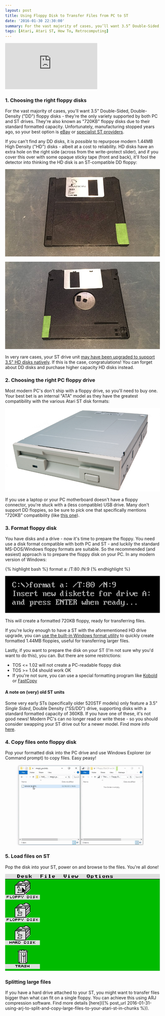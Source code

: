 ```yaml
---
layout: post
title: Using Floppy Disk to Transfer Files from PC to ST
date: '2016-01-30 22:30:00'
summary: For the vast majority of cases, you’ll want 3.5” Double-Sided, Double-Density (“DD”) floppy disks - they’re the only variety supported by both PC and ST drives ...
tags: [Atari, Atari ST, How To, Retrocomputing]
---
```


<div class="youtube-container">
<iframe src="https://www.youtube.com/embed/HwcleHTcZr8?rel=0" 
frameborder="0" allowfullscreen class="youtube-video"></iframe>
</div> 

### 1. Choosing the right floppy disks

For the vast majority of cases, you'll want 3.5" Double-Sided, Double-Density ("DD") floppy disks - they're the only variety supported by both PC and ST drives. They're also known as "720KB" floppy disks due to their standard formatted capacity. Unfortunately, manufacturing stopped years ago, so your best option is <a href="http://www.ebay.co.uk/itm/3-5-in-DSDD-720k-DS-formatted-floppy-disks-Double-sided-double-density-2DD-new-/291572499546?hash=item43e313445a:g:tHUAAOSwWnFWA6lR" target="_blank">eBay</a> or <a href="http://www.st-freakz.co.uk/page8.html" target="_blank">specialist ST providers</a>.

If you can't find any DD disks, it is *possible* to repurpose modern 1.44MB High Density ("HD") disks - albeit at a cost to reliability. HD disks have an extra hole on the right side (across from the write-protect slider), and if you cover this over with some opaque sticky tape (front and back), it'll fool the detector into thinking the HD disk is an ST-compatible DD floppy:

![](/img/posts/taped_corner_high_density_floppy_disk_front.jpg)

![](/img/posts/taped_corner_high_density_floppy_disk_back.jpg)

In very rare cases, your ST drive unit <a href="http://www.atari-wiki.com/index.php/Replace_internal_720k_DD_Floppy_Drive_with_1.44MB_HD_Floppy_Drive" target="_blank">may have been upgraded to support 3.5" HD disks natively</a>. If this is the case, congratulations! You can forget about DD disks and purchase higher capacity HD disks instead.

### 2. Choosing the right PC floppy drive

Most modern PC's don't ship with a floppy drive, so you'll need to buy one. Your best bet is an internal "ATA" model as they have the greatest compatibility with the various Atari ST disk formats:

![](/img/posts/floppy2.png)

If you use a laptop or your PC motherboard doesn't have a floppy connector, you're stuck with a (less compatible) USB drive. Many don't support DD floppies, so be sure to pick one that specifically mentions "720KB" compatibility (like <a href="http://www.floppydisk.com/usb.htm" target="_blank">this one</a>).

### 3. Format floppy disk

You have disks and a drive - now it's time to prepare the floppy. You need use a disk format compatible with both PC and ST - and luckily the standard MS-DOS/Windows floppy formats are suitable. So the recommended (and easiest) approach is to prepare the floppy disk on your PC. In any modern version of Windows:

{% highlight bash %}
format a: /T:80 /N:9
{% endhighlight %}

![](/img/posts/format_disk_720kb.png)

This will create a formatted 720KB floppy, ready for transferring files.

If you're lucky enough to have a ST with the aforementioned HD drive upgrade, you can <a href="http://windows.microsoft.com/en-gb/windows-vista/format-a-floppy-disk" target="_blank">use the built-in Windows format utility</a> to quickly create formatted 1.44MB floppies, useful for transferring larger files.

Lastly, if you want to prepare the disk on your ST (I'm not sure why you'd want to do this), you can. But there are some restrictions:

* TOS <= 1.02 will not create a PC-readable floppy disk
* TOS >= 1.04 should work OK
* If you're not sure, you can use a special formatting program like <a href="http://milan.kovac.cc/atari/software/index.php?search_word=kobold" target="_blank">Kobold</a> or <a href="https://sites.google.com/site/stessential/disks-tools" target="_blank">FastCopy</a>

#### A note on (very) old ST units

Some very early STs (specifically older 520STF models) only feature a 3.5" *Single Sided*, Double Density ("SS/DD") drive, supporting disks with a standard formatted capacity of 360KB. If you have one of these, it's not good news! Modern PC's can no longer read or write these - so you should consider swapping your ST drive out for a newer model. Find more info <a href="http://www.atari-forum.com/viewtopic.php?t=11250" target="_blank">here</a>.

### 4. Copy files onto floppy disk

Pop your formatted disk into the PC drive and use Windows Explorer (or Command prompt) to copy files. Easy peasy!

![](/img/posts/copy_atari_st_files.gif)

### 5. Load files on ST

Pop the disk into your ST, power on and browse to the files. You're all done!

![](/img/posts/atari_st_open_a_drive.gif)

### Splitting large files

If you have a hard drive attached to your ST, you might want to transfer files bigger than what can fit on a single floppy. You can achieve this using ARJ compression software. Find more details [here]({% post_url 2016-01-31-using-arj-to-split-and-copy-large-files-to-your-atari-st-in-chunks %}).
